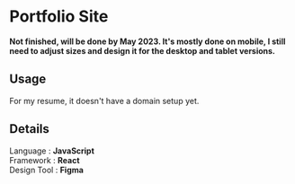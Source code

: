 # Portfolio Site
**Not finished, will be done by May 2023. It's mostly done on mobile, I still need to adjust sizes and design it for the desktop and tablet versions.**

## **Usage**
For my resume, it doesn't have a domain setup yet.

## **Details**     
  Language : **JavaScript**     
  Framework : **React**          
  Design Tool : **Figma**      
   
